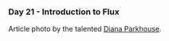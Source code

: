 <h3>Day 21 - Introduction to Flux</h3>

Article photo by the talented [Diana Parkhouse](https://unsplash.com/photos/BIEAbVJ6AZk).
